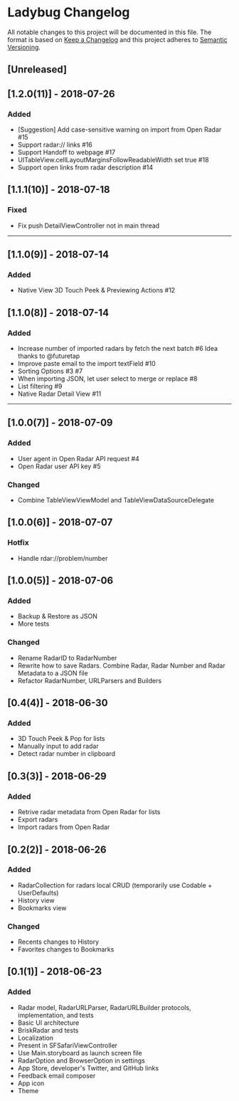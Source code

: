 # Ladybug Changelog

All notable changes to this project will be documented in this file.
The format is based on [Keep a Changelog](http://keepachangelog.com/)
and this project adheres to [Semantic Versioning](http://semver.org/).

## [Unreleased]

## [1.2.0(11)] - 2018-07-26
### Added
- [Suggestion] Add case-sensitive warning on import from Open Radar #15
- Support radar:// links #16
- Support Handoff to webpage #17
- UITableView.cellLayoutMarginsFollowReadableWidth set true #18
- Support open links from radar description #14

## [1.1.1(10)] - 2018-07-18
### Fixed
- Fix push DetailViewController not in main thread

---
## [1.1.0(9)] - 2018-07-14
### Added
- Native View 3D Touch Peek & Previewing Actions #12

## [1.1.0(8)] - 2018-07-14
### Added
- Increase number of imported radars by fetch the next batch #6 Idea thanks to @futuretap
- Improve paste email to the import textField #10
- Sorting Options #3 #7
- When importing JSON, let user select to merge or replace #8
- List filtering #9
- Native Radar Detail View #11

---
## [1.0.0(7)] - 2018-07-09
### Added
- User agent in Open Radar API request #4
- Open Radar user API key #5

### Changed
- Combine TableViewViewModel and TableViewDataSourceDelegate

## [1.0.0(6)] - 2018-07-07
### Hotfix
- Handle rdar://problem/number

## [1.0.0(5)] - 2018-07-06
### Added
- Backup & Restore as JSON
- More tests

### Changed
- Rename RadarID to RadarNumber
- Rewrite how to save Radars. Combine Radar, Radar Number and Radar Metadata to a JSON file
- Refactor RadarNumber, URLParsers and Builders

## [0.4(4)] - 2018-06-30
### Added
- 3D Touch Peek & Pop for lists
- Manually input to add radar
- Detect radar number in clipboard

## [0.3(3)] - 2018-06-29
### Added
- Retrive radar metadata from Open Radar for lists
- Export radars
- Import radars from Open Radar

## [0.2(2)] - 2018-06-26
### Added
- RadarCollection for radars local CRUD (temporarily use Codable + UserDefaults)
- History view
- Bookmarks view

### Changed
- Recents changes to History
- Favorites changes to Bookmarks

## [0.1(1)] - 2018-06-23
### Added
- Radar model, RadarURLParser, RadarURLBuilder protocols, implementation, and tests
- Basic UI architecture
- BriskRadar and tests
- Localization
- Present in SFSafariViewController
- Use Main.storyboard as launch screen file
- RadarOption and BrowserOption in settings
- App Store, developer's Twitter, and GitHub links
- Feedback email composer
- App icon
- Theme
